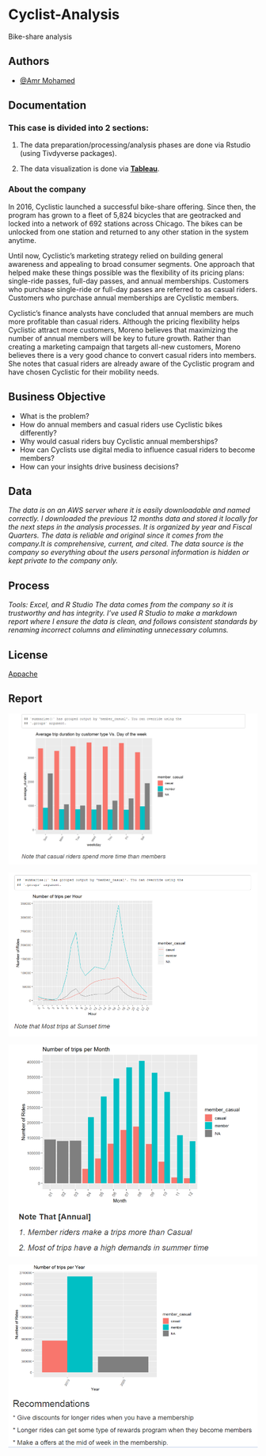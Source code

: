 # Cyclist-Analysis
Bike-share analysis

## Authors

- [@Amr Mohamed](https://github.com/Amr-mohamed10)


## Documentation

### __This case is divided into 2 sections:__

1. The data preparation/processing/analysis phases are done via Rstudio (using Tivdyverse packages).   

2. The data visualization is done via [**Tableau**](https://public.tableau.com/shared/8JY6YZGRC?:display_count=n&:origin=viz_share_link).

### About the company

In 2016, Cyclistic launched a successful bike-share offering. Since then, the program has grown to a fleet of 5,824 bicycles that
are geotracked and locked into a network of 692 stations across Chicago. The bikes can be unlocked from one station and
returned to any other station in the system anytime.

Until now, Cyclistic’s marketing strategy relied on building general awareness and appealing to broad consumer segments.
One approach that helped make these things possible was the flexibility of its pricing plans: single-ride passes, full-day passes,
and annual memberships. Customers who purchase single-ride or full-day passes are referred to as casual riders. Customers
who purchase annual memberships are Cyclistic members.

Cyclistic’s finance analysts have concluded that annual members are much more profitable than casual riders. Although the
pricing flexibility helps Cyclistic attract more customers, Moreno believes that maximizing the number of annual members will
be key to future growth. Rather than creating a marketing campaign that targets all-new customers, Moreno believes there is a
very good chance to convert casual riders into members. She notes that casual riders are already aware of the Cyclistic
program and have chosen Cyclistic for their mobility needs.


## Business Objective 
- What is the problem?
- How do annual members and casual riders use Cyclistic bikes differently?
- Why would casual riders buy Cyclistic annual memberships?
- How can Cyclists use digital media to influence casual riders to become members?
- How can your insights drive business decisions?

## Data
_The data is on an AWS server where it is easily downloadable and named correctly. I downloaded the previous 12 months data and stored it locally for the next steps in the analysis processes. It is organized by year and Fiscal Quarters. The data is reliable and original since it comes from the company.It is comprehensive, current, and cited. The data source is the company so everything about the users personal information is hidden or kept private to the company only._


## Process 

_Tools: Excel, and R Studio The data comes from the company so it is trustworthy and has integrity. I’ve used R Studio to make a markdown report where I ensure the data is clean, and follows consistent standards by renaming incorrect columns and eliminating unnecessary columns._


## License

[Appache](https://choosealicense.com/licenses/apache-2.0/)

## Report 
![Visual1](https://github.com/Amr-mohamed10/Cyclist-Analysis/blob/main/Visualization/AVG%20trip%20duration%20vs%20day%20of%20week.PNG)

![Visual2](https://github.com/Amr-mohamed10/Cyclist-Analysis/blob/main/Visualization/Number%20of%20trips%20per%20hour.PNG)

![visual3](https://github.com/Amr-mohamed10/Cyclist-Analysis/blob/main/Visualization/Number%20of%20trips%20per%20month.PNG)

![visual4](https://github.com/Amr-mohamed10/Cyclist-Analysis/blob/main/Visualization/Recommendations.PNG)

